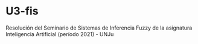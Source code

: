 # U3-fis
Resolución del Seminario de Sistemas de Inferencia Fuzzy de la asignatura Inteligencia Artificial (período 2021) - UNJu
